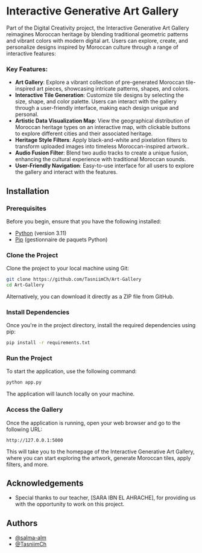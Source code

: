 # Interactive Generative Art Gallery

Part of the Digital Creativity project, the Interactive Generative Art Gallery reimagines Moroccan heritage by blending traditional geometric patterns and vibrant colors with modern digital art. Users can explore, create, and personalize designs inspired by Moroccan culture through a range of interactive features:

### Key Features:
- **Art Gallery**: Explore a vibrant collection of pre-generated Moroccan tile-inspired art pieces, showcasing intricate patterns, shapes, and colors.
- **Interactive Tile Generation**: Customize tile designs by selecting the size, shape, and color palette. Users can interact with the gallery through a user-friendly interface, making each design unique and personal.
- **Artistic Data Visualization Map**: View the geographical distribution of Moroccan heritage types on an interactive map, with clickable buttons to explore different cities and their associated heritage.
- **Heritage Style Filters**: Apply black-and-white and pixelation filters to transform uploaded images into timeless Moroccan-inspired artwork..
- **Audio Fusion Filter**: Blend two audio tracks to create a unique fusion, enhancing the cultural experience with traditional Moroccan sounds.
- **User-Friendly Navigation**: Easy-to-use interface for all users to explore the gallery and interact with the features.



## Installation

### Prerequisites

Before you begin, ensure that you have the following installed:

- [Python](https://www.python.org/) (version 3.11)
- [Pip](https://pip.pypa.io/en/stable/) (gestionnaire de paquets Python)

### Clone the Project

Clone the project to your local machine using Git:

```bash
git clone https://github.com/TasniimCh/Art-Gallery
cd Art-Gallery
```

Alternatively, you can download it directly as a ZIP file from GitHub.

### Install Dependencies  

Once you're in the project directory, install the required dependencies using pip:

```bash
pip install -r requirements.txt
```
### Run the Project

To start the application, use the following command:

```bash
python app.py
```
The application will launch locally on your machine.

### Access the Gallery

Once the application is running, open your web browser and go to the following URL:

```
http://127.0.0.1:5000
```
This will take you to the homepage of the Interactive Generative Art Gallery, where you can start exploring the artwork, generate Moroccan tiles, apply filters, and more.
## Acknowledgements

 - Special thanks to our teacher, [SARA IBN EL AHRACHE], for providing us with the opportunity to work on this project.

## Authors

- [@salma-alm](https://www.github.com/salma-alm)
- [@TasniimCh](https://www.github.com/TasniimCh)
